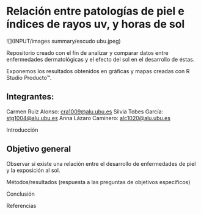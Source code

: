# Relación entre patologías de piel e índices de rayos uv, y horas de sol
![](INPUT/images summary/escudo ubu.jpeg)

Repositorio creado con el fin de analizar y comparar datos entre enfermedades dermatológicas y el efecto del sol en el desarrollo de éstas.

Exponemos los resultados obtenidos en gráficas y mapas creadas con R Studio Producto&trade;.  



## Integrantes:
Carmen Ruiz Alonso: cra1009@alu.ubu.es
Silvia Tobes García: stg1004@alu.ubu.es
Anna Lázaro Caminero: alc1020@alu.ubu.es

Introducción

## Objetivo general
Observar si existe una relación entre el desarrollo de enfermedades de piel y la exposición al sol. 

Métodos/resultados (respuesta a las preguntas de objetivos específicos)

Conclusión 

Referencias

